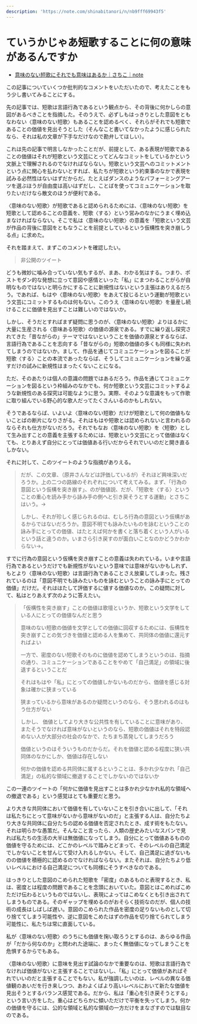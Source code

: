 ```yaml
---
description: 'https://note.com/shinabitanori/n/nb9fff69943f5'
---
```


# ていうかじゃあ短歌することに何の意味があるんですか

* [意味のない短歌にそれでも意味はあるか｜さちこ｜note](https://note.com/shinabitanori/n/n42757e1ee453)

この記事についていくつか批判的なコメントをいただいたので、考えたことをもう少し書いてみることにする。

先の記事では、短歌は言語行為であるという観点から、その背後に何かしらの意図があるべきことを指摘した。そのうえで、必ずしもはっきりとした意図をともなわない〈意味のない短歌〉もあることを認めるべく、それらがそれでも短歌であることの価値を見出そうとした（そんなこと書いてなかったように感じられたなら、それは私の文章が下手なだけなので勘弁してほしい）。

これは先の記事で明言しなかったことだが、前提として、ある表現が短歌であることの価値はそれが短歌という文芸にとってどんなコミットをしているかという文脈上で理解されるのでなければならない。短歌という文芸へのコミットメントという点に関心を払わないとすれば、私たちが短歌という約束事のなかで表現を試みる必然性はないはずだからだ。たとえばダンスのようなパフォーミングアーツを選ぶほうが自由度は高いはずだし、ことばを使ってコミュニケーションを取りたいだけなら散文のほうが便利である。

〈意味のない短歌〉が短歌であると認められるためには、〈意味のない短歌〉を短歌として認めることの意義を、短歌〈する〉という営みのなかにうまく埋め込まなければならない。そこで私は〈意味のない短歌〉の意義を「短歌という文芸が作品の背後に意図をともなうことを前提としているという仮構性を突き崩しうる点」に求めた。

それを踏まえて、まずこのコメントを確認したい。

> 非公開のツイート

どうも微妙に噛み合っていない気もするが、まあ、わかる気はする。つまり、ポストモダン的な発想に立って意図や感情といった「私」にまつわることがらが自明なものではないと明らかにすることに新規性はないという主張はありえるだろう。であれば、もはや〈意味のない短歌〉をあえて投じるという運動が短歌という文芸にコミットするものは何もない。このうえ〈意味のない短歌〉を量産し続けることに価値を見出すことは難しいのではないか。

しかし、そうだとすればまず疑問に思うのが、〈意味のない短歌〉よりはるかに大量に生産される〈意味ある短歌〉の価値の源泉である。すでに繰り返し探究されてきた「昔ながらの」テーマではないということを価値の源泉とするならば、言語行為であることを志向する「昔ながらの」短歌の価値の多くも同様に失われてしまうのではないか。まして、作品を通じてコミュニケーションを図ることが短歌〈する〉ことの本流であったならば、そうしてコミュニケーションを繰り返すだけの試みに新規性はまったくないことになる。

ただ、そのあたりは個人の意識の問題ではあるだろう。作品を通じてコミュニケーションを図るという枠組みのなかでも、何か短歌という文芸にコミットするような新規性のある探究は可能なように思う。実際、そのような意識をもって作歌に取り組んでいる野心的な歌人だってたくさんいるのかもしれない。

そうであるならば、いよいよ〈意味のない短歌〉だけが短歌として何の価値もないことばの断片になりさがる。それはもはや短歌とは認められないと言われるのならそれも仕方がないだろう。それでもなお〈意味のない短歌〉を〈短歌〉として生み出すことの意義を主張するためには、短歌という文芸にとって価値はなくても、とりあえず自分にとっては価値ある行いだからそれでいいのだと開き直るしかない。

それに対して、このツイートのような指摘がありえる。

> だが、この文章、（原井さんなどは評価しているが）それほど興味深いだろうか。上の二つの路線のそれぞれについて考えてみる。まず、「行為の意図という仮構を突き崩す」、のが価値説、だが、「短歌を〈する〉ということの重心を読み手から詠み手の側へと引き戻そうとする運動」とさちこはいう。→  
>   
> しかし、それが珍しく感じられるのは、むしろ行為の意図という仮構があるからではないだろうか。意図不明でも詠みたいものを詠むということの詠み手にとっての価値、はたとえば何かを書くと落ち着くという人がいるという話と違うのか。いまさら引き戻すのが面白いことなのかどうかわからない→。

すでに行為の意図という仮構を突き崩すことの意義は失われている。いまや言語行為であるというだけでも新規性がないという意味では意味がないかもしれず、もとより〈意味のない短歌〉は言語行為であることさえ放棄してしまった。残されているのは「意図不明でも詠みたいものを詠むということの詠み手にとっての価値」だけだ。それははたして評価するに値する価値なのか。この疑問に対して、私はとりあえず次のように答えたい。

> 「仮構性を突き崩す」ことの価値は歌壇というか、短歌という文学をしている人にとっての価値なんだと思う
>
> 意味のない短歌の価値を文学としての価値に回収するためには、仮構性を突き崩すことの気づきを価値と認める人を集めて、共同体の価値に還元すればよい  
>   
> 一方で、密度のない短歌そのものに価値を認めてしまうというのは、指摘の通り、コミュニケーションであることをやめて「自己満足」の領域に後退するということだ
>
> それはもはや「私」にとっての価値しかないものだから、価値を感じる対象は確かに狭まっている  
>   
> 狭まっているから意味があるのか疑問というのなら、そう思われるのはもう仕方がない
>
> しかし、 価値としてより大きな公共性を有していることに意味があり、またそうでなければ意味がないというのなら、短歌の価値はそれを特段認めない人が大部分の社会のなかで、たちまち蒸発してしまうだろう  
>   
> 価値というのはそういうものだからだ。それを価値と認める程度に狭い共同体のなかにしか、価値は存在しない
>
> 何かの価値を認める共同体に属するということは、多かれ少なかれ「自己満足」の私的な領域に撤退することでしかないのではないか

この一連のツイートの「何かに価値を見出すことは多かれ少なかれ私的な領域への撤退である」という感覚はとても重要だと思う。

より大きな共同体において価値を有していないことを引き合いに出して、「それは私たちにとって意味がないから意味がないのだ」と主張する人は、自分たちより大きな共同体に自分たちの認める価値を否定されたとき、成す術をもたない。それは明らかな愚策だ。そんなこと言ったら、人類の歴史みたいなスパンで見れば私たちの生活の大半は無価値になってしまう。自分にとって価値あるものの価値を守るためには、どこかのレベルで踏みとどまって、そのレベルの自己満足でしかないことを甘んじて受け入れるしかない。そして、自己満足に過ぎないものの価値を積極的に認めるのでなければならない。またそれは、自分たちより低いレベルにおける自己満足についても同様にそうすべきなのである。

はっきりとした意図のこめられた短歌を「密度」のあるものと表現するとき、私は、密度とは程度の問題であることを念頭においていた。意図とはこめればこめただけ伝わるというものではないし、表現によってはこめなくとも引き出されてしまうものである。そのギャップを埋めるのがおそらく技術なのだが、個人の技術の成長はしばしば遅い。意図のこめられた作品を密度の足りないものとして切り捨ててしまう可能性や、逆に意図をこめたはずの作品を切り捨てられてしまう可能性に、私たちは常に直面している。

私が〈意味のない短歌〉のうちにも価値を掬い取ろうとするのは、あらゆる作品が「だから何なのか」と問われた途端に、まったく無価値になってしまうことを危惧するからでもある。

〈意味のない短歌〉に意味を見出す試論のなかで重要なのは、短歌は言語行為でなければ価値がないと主張することではないし、「私」にとって価値があればそれでいいのだと主張することでもない。私が強調したいのは、レベルの異なる価値観のあいだを行き来しつつ、あわよくばより高いレベルにおいて新たな価値を見出そうとするバランス感覚である。だから、私は「重心を引き戻そうとする」という言い方をした。重心はどちらかに傾いただけで平衡を失ってしまう。何かの価値を守るには、公的な領域と私的な領域の一方だけをまなざすのでは駄目なのである。

